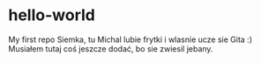 # hello-world
My first repo
Siemka, tu Michal lubie frytki i wlasnie ucze sie Gita :)
Musiałem tutaj coś jeszcze dodać, bo sie zwiesil jebany.
